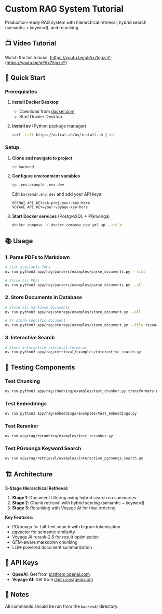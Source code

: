 # Custom RAG System Tutorial

Production-ready RAG system with hierarchical retrieval, hybrid search (semantic + keyword), and reranking.

## 📺 Video Tutorial

Watch the full tutorial: [https://youtu.be/gFAx75igzcY](https://youtu.be/gFAx75igzcY)

## 🚀 Quick Start

### Prerequisites

1. **Install Docker Desktop**

   - Download from [docker.com](https://www.docker.com/products/docker-desktop/)
   - Start Docker Desktop

2. **Install uv** (Python package manager)
   ```bash
   curl -LsSf https://astral.sh/uv/install.sh | sh
   ```

### Setup

1. **Clone and navigate to project**

   ```bash
   cd backend
   ```

2. **Configure environment variables**

   ```bash
   cp .env.example .env.dev
   ```

   Edit `backend/.env.dev` and add your API keys:

   ```
   OPENAI_API_KEY=sk-proj-your-key-here
   VOYAGE_API_KEY=your-voyage-key-here
   ```

3. **Start Docker services** (PostgreSQL + PGroonga)
   ```bash
   docker compose -f docker-compose.dev.yml up --build
   ```

## 📚 Usage

### 1. Parse PDFs to Markdown

```bash
# List available PDFs
uv run python3 app/rag/parsers/examples/parse_documents.py --list

# Parse all PDFs
uv run python3 app/rag/parsers/examples/parse_documents.py --all
```

### 2. Store Documents in Database

```bash
# Store all markdown documents
uv run python3 app/rag/storage/examples/store_document.py --all

# Or store specific document
uv run python3 app/rag/storage/examples/store_document.py --file research_paper.md
```

### 3. Interactive Search

```bash
# Start interactive retrieval terminal
uv run python3 app/rag/retrieval/examples/interactive_search.py
```

## 🧪 Testing Components

### Test Chunking

```bash
uv run python3 app/rag/chunking/examples/test_chunker.py transformers.md
```

### Test Embeddings

```bash
uv run python3 app/rag/embeddings/examples/test_embeddings.py
```

### Test Reranker

```bash
uv run app/rag/reranking/examples/test_reranker.py
```

### Test PGroonga Keyword Search

```bash
uv run app/rag/retrieval/examples/interactive_pgroonga_search.py
```

## 🏗️ Architecture

**3-Stage Hierarchical Retrieval:**

1. **Stage 1**: Document filtering using hybrid search on summaries
2. **Stage 2**: Chunk retrieval with hybrid scoring (semantic + keyword)
3. **Stage 3**: Reranking with Voyage AI for final ordering

**Key Features:**

- PGroonga for full-text search with bigram tokenization
- pgvector for semantic similarity
- Voyage AI rerank-2.5 for result optimization
- GFM-aware markdown chunking
- LLM-powered document summarization

## 🔑 API Keys

- **OpenAI**: Get from [platform.openai.com](https://platform.openai.com/api-keys)
- **Voyage AI**: Get from [dash.voyageai.com](https://dash.voyageai.com/)

## 📝 Notes

All commands should be run from the `backend/` directory.
